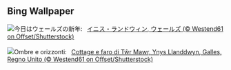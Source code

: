 ## Bing Wallpaper
![](https://www.bing.com/th?id=OHR.CoastalWales_JA-JP4408975920_UHD.jpg&w=1000)今日はウェールズの新年:&nbsp;&ensp;[イニス・ランドウィン, ウェールズ (© Westend61 on Offset/Shutterstock)](https://www.bing.com/th?id=OHR.CoastalWales_JA-JP4408975920_UHD.jpg)
<br><br/>
![](https://www.bing.com/th?id=OHR.CoastalWales_IT-IT6663007380_UHD.jpg&w=1000)Ombre e orizzonti:&nbsp;&ensp;[Cottage e faro di Tŵr Mawr, Ynys Llanddwyn, Galles, Regno Unito (© Westend61 on Offset/Shutterstock)](https://www.bing.com/th?id=OHR.CoastalWales_IT-IT6663007380_UHD.jpg)
<br><br/>
